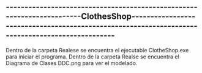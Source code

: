 -----------------------------------------------------------------------ClothesShop-------------------------------------------------------------------------------------------------
 --------------------------------------------------------------------------------------------------------------------------------------------------------
 Dentro de la carpeta Realese se encuentra el ejecutable ClotheShop.exe para iniciar el programa.
 Dentro de la carpeta Realse se encuentra el Diagrama de Clases DDC.png para ver el modelado.
